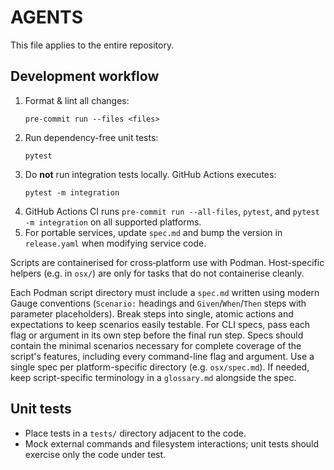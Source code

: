 # AGENTS

This file applies to the entire repository.

## Development workflow
1. Format & lint all changes:
   ```
   pre-commit run --files <files>
   ```
2. Run dependency-free unit tests:
   ```
   pytest
   ```
3. Do **not** run integration tests locally. GitHub Actions executes:
   ```
   pytest -m integration
   ```
4. GitHub Actions CI runs `pre-commit run --all-files`, `pytest`, and `pytest -m integration` on all supported platforms.
5. For portable services, update `spec.md` and bump the version in `release.yaml` when modifying service code.

Scripts are containerised for cross‑platform use with Podman. Host-specific helpers (e.g. in `osx/`) are only for tasks that do not containerise cleanly.

Each Podman script directory must include a `spec.md` written using modern Gauge conventions (`Scenario:` headings and `Given`/`When`/`Then` steps with parameter placeholders). Break steps into single, atomic actions and expectations to keep scenarios easily testable. For CLI specs, pass each flag or argument in its own step before the final run step. Specs should contain the minimal scenarios necessary for complete coverage of the script's features, including every command-line flag and argument. Use a single spec per platform-specific directory (e.g. `osx/spec.md`). If needed, keep script-specific terminology in a `glossary.md` alongside the spec.

## Unit tests
- Place tests in a `tests/` directory adjacent to the code.
- Mock external commands and filesystem interactions; unit tests should exercise only the code under test.
